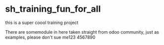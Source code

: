 # sh_training_fun_for_all
this is a super coool training project 

There are somemodule in here taken straight from odoo community, just as examples, please don't sue me123
4567890
